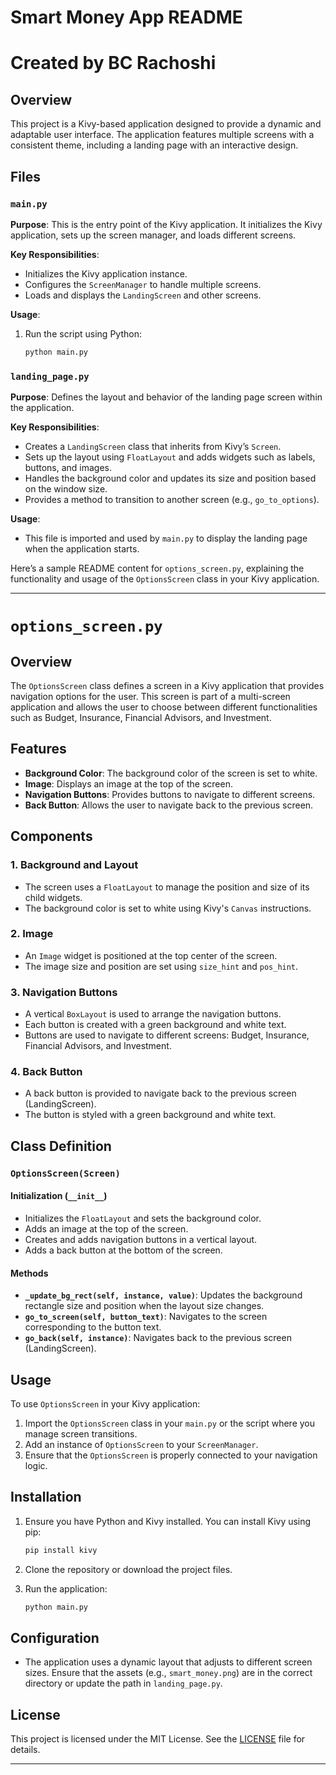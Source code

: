 
# Smart Money App README 
# Created by BC Rachoshi

## Overview

This project is a Kivy-based application designed to provide a dynamic and adaptable user interface. The application features multiple screens with a consistent theme, including a landing page with an interactive design.

## Files

### `main.py`

**Purpose**: This is the entry point of the Kivy application. It initializes the Kivy application, sets up the screen manager, and loads different screens.

**Key Responsibilities**:
- Initializes the Kivy application instance.
- Configures the `ScreenManager` to handle multiple screens.
- Loads and displays the `LandingScreen` and other screens.

**Usage**:
1. Run the script using Python:
   ```bash
   python main.py
   ```

### `landing_page.py`

**Purpose**: Defines the layout and behavior of the landing page screen within the application.

**Key Responsibilities**:
- Creates a `LandingScreen` class that inherits from Kivy’s `Screen`.
- Sets up the layout using `FloatLayout` and adds widgets such as labels, buttons, and images.
- Handles the background color and updates its size and position based on the window size.
- Provides a method to transition to another screen (e.g., `go_to_options`).

**Usage**:
- This file is imported and used by `main.py` to display the landing page when the application starts.

Here’s a sample README content for `options_screen.py`, explaining the functionality and usage of the `OptionsScreen` class in your Kivy application.

---

# `options_screen.py`

## Overview

The `OptionsScreen` class defines a screen in a Kivy application that provides navigation options for the user. This screen is part of a multi-screen application and allows the user to choose between different functionalities such as Budget, Insurance, Financial Advisors, and Investment.

## Features

- **Background Color**: The background color of the screen is set to white.
- **Image**: Displays an image at the top of the screen.
- **Navigation Buttons**: Provides buttons to navigate to different screens.
- **Back Button**: Allows the user to navigate back to the previous screen.

## Components

### 1. **Background and Layout**
- The screen uses a `FloatLayout` to manage the position and size of its child widgets.
- The background color is set to white using Kivy's `Canvas` instructions.

### 2. **Image**
- An `Image` widget is positioned at the top center of the screen.
- The image size and position are set using `size_hint` and `pos_hint`.

### 3. **Navigation Buttons**
- A vertical `BoxLayout` is used to arrange the navigation buttons.
- Each button is created with a green background and white text.
- Buttons are used to navigate to different screens: Budget, Insurance, Financial Advisors, and Investment.

### 4. **Back Button**
- A back button is provided to navigate back to the previous screen (LandingScreen).
- The button is styled with a green background and white text.

## Class Definition

### `OptionsScreen(Screen)`

#### Initialization (`__init__`)
- Initializes the `FloatLayout` and sets the background color.
- Adds an image at the top of the screen.
- Creates and adds navigation buttons in a vertical layout.
- Adds a back button at the bottom of the screen.

#### Methods

- **`_update_bg_rect(self, instance, value)`**: Updates the background rectangle size and position when the layout size changes.
- **`go_to_screen(self, button_text)`**: Navigates to the screen corresponding to the button text.
- **`go_back(self, instance)`**: Navigates back to the previous screen (LandingScreen).

## Usage

To use `OptionsScreen` in your Kivy application:

1. Import the `OptionsScreen` class in your `main.py` or the script where you manage screen transitions.
2. Add an instance of `OptionsScreen` to your `ScreenManager`.
3. Ensure that the `OptionsScreen` is properly connected to your navigation logic.

## Installation

1. Ensure you have Python and Kivy installed. You can install Kivy using pip:
   ```bash
   pip install kivy
   ```

2. Clone the repository or download the project files.

3. Run the application:
   ```bash
   python main.py
   ```

## Configuration

- The application uses a dynamic layout that adjusts to different screen sizes. Ensure that the assets (e.g., `smart_money.png`) are in the correct directory or update the path in `landing_page.py`.

## License

This project is licensed under the MIT License. See the [LICENSE](LICENSE) file for details.

---
